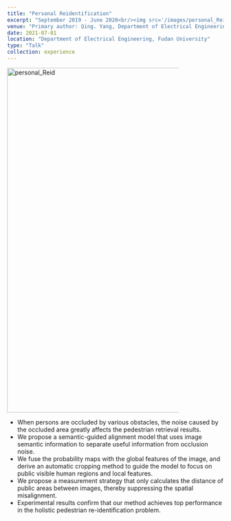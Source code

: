 ```yaml
---
title: "Personal Reidentification"
excerpt: "September 2019 - June 2020<br/><img src='/images/personal_Reid.png'>"
venue: "Primary author: Qing. Yang, Department of Electrical Engineering, Fudan University"
date: 2021-07-01
location: "Department of Electrical Engineering, Fudan University"
type: "Talk"
collection: experience
---
```


<img src="/personal_Reid.png" alt="personal_Reid" width="1000" height="800" style="max-width: 400px" class="left" data-proofer-ignore>

  - When persons are occluded by various obstacles, the noise caused by the occluded area greatly affects the pedestrian retrieval results.
  - We propose a semantic-guided alignment model that uses image semantic information to separate useful information from occlusion noise.
  - We fuse the probability maps with the global features of the image, and derive an automatic cropping method to guide the model to focus on public visible human regions and local features.
  - We propose a measurement strategy that only calculates the distance of public areas between images, thereby suppressing the spatial misalignment.
  - Experimental results confirm that our method achieves top performance in the holistic pedestrian re-identification problem.
